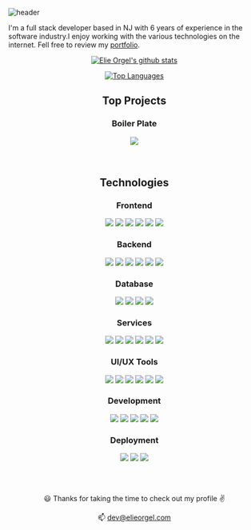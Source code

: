 ![header](https://capsule-render.vercel.app/api?type=soft&color=auto&height=150&section=header&text=ElieOrgel👋&fontSize=70&animation=twinkling)


I'm a full stack developer based in NJ with 6 years of experience in the software industry.I enjoy working with the various technologies on the internet. Fell free to review my [portfolio](https://elieorgel.com).

<center>

[![Elie Orgel's github stats](https://github-readme-stats.vercel.app/api?username=eliepartner&hide=issues,stars&show_icons=true&theme=algolia)](https://github.com/anuraghazra/github-readme-stats)

[![Top Languages](https://github-readme-stats.vercel.app/api/top-langs/?username=eliepartner&layout=compact&theme=algolia)](https://github.com/anuraghazra/github-readme-stats)

## Top Projects
### Boiler Plate
<a href="https://github.com/eliepartner/Boiler-Plate">
<img src="https://github-readme-stats.vercel.app/api/pin/?username=eliepartner&repo=Boiler-Plate&theme=algolia" />
</a>
<br/><br/><br/>

## Technologies

### Frontend

<p>
<img src="https://img.shields.io/badge/React-61DAFB?style=flat-square&logo=React&logoColor=white"/>
<img src="https://img.shields.io/badge/Vue.js-41B883?style=flat-square&logo=Vue.js&logoColor=white"/>
<img src="https://img.shields.io/badge/CSS3-264DE4?style=flat-square&logo=css3&logoColor=white"/>
<img src="https://img.shields.io/badge/JavaScript-EFD81D?style=flat-square&logo=javascript&logoColor=white"/>
<img src="https://img.shields.io/badge/jQuery-0865A6?style=flat-square&logo=jquery&logoColor=white"/>
<img src="https://img.shields.io/badge/Gatsby-639?style=flat-square&logo=gatsby&logoColor=white"/>
</p>


### Backend

<p>
<img src="https://img.shields.io/badge/Node.js-91C640?style=flat-square&logo=node.js&logoColor=white"/>
<img src="https://img.shields.io/badge/Laravel-FB503B?style=flat-square&logo=laravel&logoColor=white"/>
<img src="https://img.shields.io/badge/PHP-777BB3?style=flat-square&logo=php&logoColor=white"/>
<img src="https://img.shields.io/badge/Python-376A95?style=flat-square&logo=python&logoColor=white"/>
<img src="https://img.shields.io/badge/WordPress-21759B?style=flat-square&logo=wordpress&logoColor=white"/>
<img src="https://img.shields.io/badge/Shopify-81BF37?style=flat-square&logo=shopify&logoColor=white"/>
</p>

### Database

<p>
<img src="https://img.shields.io/badge/MySQL-4479A1?style=flat-square&logo=mysql&logoColor=white"/>
<img src="https://img.shields.io/badge/SQLite-003B57?style=flat-square&logo=sqlite&logoColor=white"/>
<img src="https://img.shields.io/badge/MongoDB-47A248?style=flat-square&logo=php&logoColor=white"/>
<img src="https://img.shields.io/badge/PostgreSQL-336791?style=flat-square&logo=PostgreSQL&logoColor=white"/>
</p>

### Services

<p>
<img src="https://img.shields.io/badge/GitLab-FCA121?style=flat-square&logo=GitLab&logoColor=white"/>
<img src="https://img.shields.io/badge/Atlassian-0052CC?style=flat-square&logo=Atlassian&logoColor=white"/>
<img src="https://img.shields.io/badge/Amazon AWS-232F3E?style=flat-square&logo=Amazon-AWS&logoColor=white"/>
<img src="https://img.shields.io/badge/FireBase-FFCA28?style=flat-square&logo=FireBase&logoColor=white"/>
<img src="https://img.shields.io/badge/DigitalOcean-0080FF?style=flat-square&logo=DigitalOcean&logoColor=white"/>
<img src="https://img.shields.io/badge/Microsoft Azure-0089D6?style=flat-square&logo=Microsoft-Azure&logoColor=white"/>
</p>

### UI/UX Tools

<p>
<img src="https://img.shields.io/badge/Adobe Photoshop-31A8FF?style=flat-square&logo=Adobe-Photoshop&logoColor=white"/>
<img src="https://img.shields.io/badge/Figma-F24E1E?style=flat-square&logo=Figma&logoColor=white"/>
<img src="https://img.shields.io/badge/Sketch-F7B500?style=flat-square&logo=Sketch&logoColor=white"/>
<img src="https://img.shields.io/badge/Adobe Illustrator-FF9A00?style=flat-square&logo=Adobe-Illustrator&logoColor=white"/>
<img src="https://img.shields.io/badge/Adobe XD-FF61F6?style=flat-square&logo=Adobe-XD&logoColor=white"/>
<img src="https://img.shields.io/badge/InVision-FF3366?style=flat-square&logo=InVision&logoColor=white"/>
</p>

### Development

<p>
<img src="https://img.shields.io/badge/Visual Studio Code-007ACC?style=flat-square&logo=Visual-Studio-Code&logoColor=white"/>
<img src="https://img.shields.io/badge/WebStorm-000000?style=flat-square&logo=WebStorm&logoColor=white"/>
<img src="https://img.shields.io/badge/Insomnia-5849BE?style=flat-square&logo=Insomnia&logoColor=white"/>
<img src="https://img.shields.io/badge/Postman-FF6C37?style=flat-square&logo=Postman&logoColor=white"/>
<img src="https://img.shields.io/badge/NPM-CB3837?style=flat-square&logo=NPM&logoColor=white"/>
</p>

### Deployment

<p>
<img src="https://img.shields.io/badge/GitHub-181717?style=flat-square&logo=GitHub&logoColor=white"/>
<img src="https://img.shields.io/badge/Netlify-00C7B7?style=flat-square&logo=Netlify&logoColor=white"/>
<img src="https://img.shields.io/badge/Heroku-430098?style=flat-square&logo=Heroku&logoColor=white"/>
</p>

<br/><br/>



:smiley: Thanks for taking the time to check out my profile :v:


📫 dev@elieorgel.com

</center>
